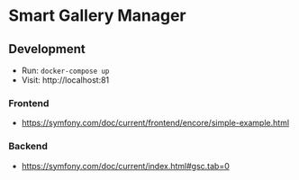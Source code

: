 # Smart Gallery Manager

## Development

* Run: `docker-compose up`
* Visit: http://localhost:81

### Frontend
* https://symfony.com/doc/current/frontend/encore/simple-example.html

### Backend
* https://symfony.com/doc/current/index.html#gsc.tab=0
